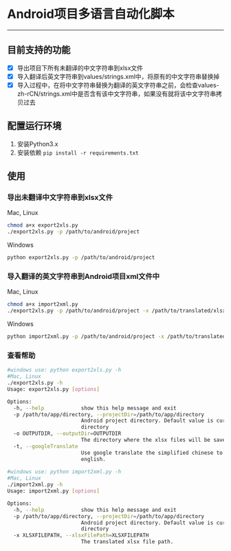 # Android项目多语言自动化脚本
___

## 目前支持的功能
- [x] 导出项目下所有未翻译的中文字符串到xlsx文件
- [x] 导入翻译后英文字符串到values/strings.xml中，将原有的中文字符串替换掉
- [x] 导入过程中，在将中文字符串替换为翻译的英文字符串之前，会检查values-zh-rCN/strings.xml中是否含有该中文字符串，如果没有就将该中文字符串拷贝过去

## 配置运行环境
1. 安装Python3.x
2. 安装依赖 `pip install -r requirements.txt`


## 使用

### 导出未翻译中文字符串到xlsx文件

Mac, Linux
```bash
chmod a+x export2xls.py
./export2xls.py -p /path/to/android/project
```
Windows
```bash
python export2xls.py -p /path/to/android/project
```

### 导入翻译的英文字符串到Android项目xml文件中

Mac, Linux
```bash
chmod a+x import2xml.py
./export2xls.py -p /path/to/android/project -x /path/to/translated/xlsx/file
```
Windows
```bash
python import2xml.py -p /path/to/android/project -x /path/to/translated/xlsx/file
```

### 查看帮助
```bash
#windows use: python export2xls.py -h
#Mac, Linux
./export2xls.py -h   
Usage: export2xls.py [options]

Options:
  -h, --help            show this help message and exit
  -p /path/to/app/directory, --projectDir=/path/to/app/directory
                        Android project directory. Default value is current
                        directory
  -o OUTPUTDIR, --outputDir=OUTPUTDIR
                        The directory where the xlsx files will be saved.
  -t, --googleTranslate
                        Use google translate the simplified chinese to
                        english.
                        
#windows use: python import2xml.py -h
#Mac, Linux
./import2xml.py -h 
Usage: import2xml.py [options]

Options:
  -h, --help            show this help message and exit
  -p /path/to/app/directory, --projectDir=/path/to/app/directory
                        Android project directory. Default value is current
                        directory
  -x XLSXFILEPATH, --xlsxFilePath=XLSXFILEPATH
                        The translated xlsx file path.
```



    
